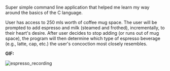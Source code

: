 Super simple command line application that helped me learn my way around the basics of the C language.

User has access to 250 mls worth of coffee mug space. The user will be prompted to add espresso and milk (steamed and frothed), incrementally, to their heart's desire. After user decides to stop adding (or runs out of mug space), the program will then determine which type of espresso beverage (e.g., latte, cap, etc.) the user's concoction most closely resembles.

**GIF:**

![espresso_recording](https://user-images.githubusercontent.com/42954670/104954168-5ec28800-598d-11eb-9f9b-1d448cfda84b.gif)
